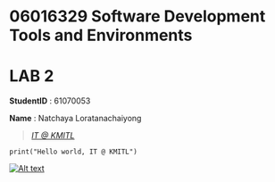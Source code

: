# 06016329 Software Development Tools and Environments
# LAB 2
**StudentID** : 61070053

**Name** : Natchaya Loratanachaiyong
> *[IT @ KMITL](https://www.it.kmitl.ac.th/)*
```
print("Hello world, IT @ KMITL")
```
[![Alt text](https://www.it.kmitl.ac.th/wp-content/themes/itkmitl2017wp/img/nav-thai.svg)](https://www.it.kmitl.ac.th)

